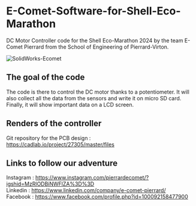 # E-Comet-Software-for-Shell-Eco-Marathon
DC Motor Controller code for the Shell Eco-Marathon 2024 by the team E-Comet Pierrard from the School of Engineering of Pierrard-Virton.

![SolidWorks-Ecomet](https://github.com/HugoBrunner/E-Comet-Software-for-Shell-Eco-Marathon/assets/146762597/fdcfead4-378e-41e6-80af-602ade4bbf07)

## The goal of the code

The code is there to control the DC motor thanks to a potentiometer. It will also collect all the data from the sensors and write it on micro SD card. Finally, it will show important data on a LCD screen.

## Renders of the controller

Git repository for the PCB design : https://cadlab.io/project/27305/master/files

## Links to follow our adventure
Instagram : https://www.instagram.com/pierrardecomet/?igshid=MzRlODBiNWFlZA%3D%3D  
Linkedin : https://www.linkedin.com/company/e-comet-pierrard/  
Facebook : https://www.facebook.com/profile.php?id=100092158477900
